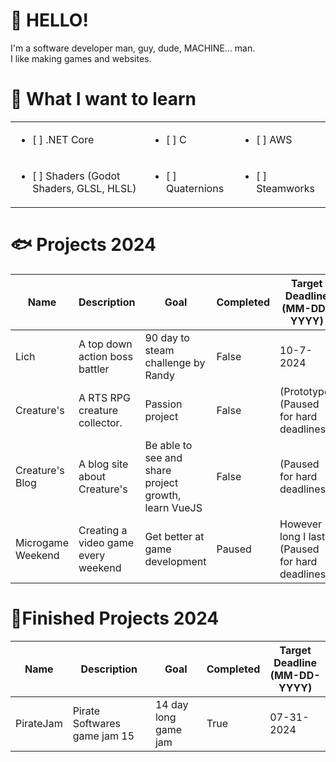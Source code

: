 # 👋 HELLO!
I'm a software developer man, guy, dude, MACHINE... man.<br> I like making games and websites.

# 🍒 What I want to learn
||||
|------|-----|-----|
| <ul><li>[ ] .NET Core</ul> | <ul><li>[ ] C</ul> | <ul><li>[ ] AWS</ul> |
| <ul><li>[ ] Shaders (Godot Shaders, GLSL, HLSL)</ul> | <ul><li>[ ] Quaternions</ul> | <ul><li>[ ] Steamworks</ul> |

# 🐟 Projects 2024
| Name | Description | Goal | Completed | Target Deadline <br>(MM-DD-YYYY) |
| ---- | ----------- | ---- | --------- | ---------------------------- |
| Lich | A top down action boss battler | 90 day to steam challenge by Randy | False | 10-7-2024
| Creature's | A RTS RPG creature collector. | Passion project | False | (Prototype) (Paused for hard deadlines)
| Creature's Blog | A blog site about Creature's | Be able to see and share project growth, learn VueJS | False | (Paused for hard deadlines) 
| Microgame Weekend | Creating a video game every weekend | Get better at game development | Paused | However long I last (Paused for hard deadlines) 

# 🍥Finished Projects 2024
| Name | Description | Goal | Completed | Target Deadline <br>(MM-DD-YYYY) |
| ---- | ----------- | ---- | --------- | ---------------------------- |
| PirateJam | Pirate Softwares game jam 15 | 14 day long game jam | True | 07-31-2024

